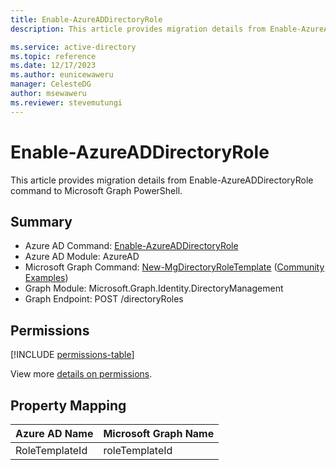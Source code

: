 ```yaml
---
title: Enable-AzureADDirectoryRole
description: This article provides migration details from Enable-AzureADDirectoryRole command to Microsoft Graph PowerShell.

ms.service: active-directory
ms.topic: reference
ms.date: 12/17/2023
ms.author: eunicewaweru
manager: CelesteDG
author: msewaweru
ms.reviewer: stevemutungi
---
```


# Enable-AzureADDirectoryRole

This article provides migration details from Enable-AzureADDirectoryRole command to Microsoft Graph PowerShell.

## Summary

+ Azure AD Command: [Enable-AzureADDirectoryRole](/powershell/module/azuread/enable-azureaddirectoryrole)
+ Azure AD Module: AzureAD
+ Microsoft Graph Command: [New-MgDirectoryRoleTemplate](/powershell/module/microsoft.graph.identity.directorymanagement/new-mgdirectoryroletemplate) ([Community Examples](https://github.com/orgs/msgraph/discussions?discussions_q=New-MgDirectoryRoleTemplate))
+ Graph Module: Microsoft.Graph.Identity.DirectoryManagement
+ Graph Endpoint:  POST /directoryRoles

## Permissions

[!INCLUDE [permissions-table](~/graphref/api-reference/v1.0/includes/permissions/directoryrole-post-directoryroles-permissions.md)]

View more [details on permissions](/graph/api/directoryrole-post-directoryroles#permissions).

## Property Mapping

|Azure AD Name|Microsoft Graph Name|
|---|---|
|RoleTemplateId|roleTemplateId|